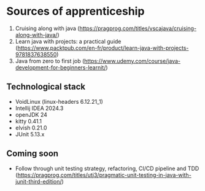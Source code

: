 # Sources of apprenticeship
1. Cruising along with java (https://pragprog.com/titles/vscajava/cruising-along-with-java/)
2. Learn java with projects: a practical guide (https://www.packtpub.com/en-fr/product/learn-java-with-projects-9781837638550)
3. Java from zero to first job (https://www.udemy.com/course/java-development-for-beginners-learnit/)

## Technological stack
- VoidLinux (linux-headers 6.12.21_1)
- Intellij IDEA 2024.3
- openJDK 24
- kitty 0.41.1
- elvish 0.21.0
- JUnit 5.13.x

## Coming soon
- Follow through unit testing strategy, refactoring, CI/CD pipeline and TDD (https://pragprog.com/titles/utj3/pragmatic-unit-testing-in-java-with-junit-third-edition/)